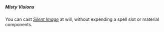 ##### Misty Visions

You can cast _[<span class="spell">Silent Image</span>](#Silent_Image_silent_image)_ at will, without expending a spell slot or material components.
